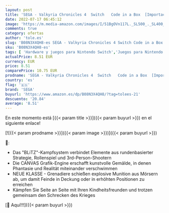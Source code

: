 ```yaml
---
layout: post
title: 'SEGA - Valkyria Chronicles 4  Switch   Code in a Box  [Importación alemana]'
date: 2022-07-17 06:45:12
image: 'https://m.media-amazon.com/images/I/51BgOVn117L._SL500_._SL400_.jpg'
comments: true
category: ofertas
author: 'tole.es'
slug: 'B08N3X4QH8-es SEGA - Valkyria Chronicles 4 Switch Code in a Box...'
sku: 'B08N3X4QH8-es'
tags: [ 'Hardware y juegos para Nintendo Switch','Juegos para Nintendo Switch','Videojuegos','sega','🇪🇸', ]
actualPrice: 8.51 EUR
currency: EUR
price: 8.51
comparePrice: 10.75 EUR
prodname: 'SEGA - Valkyria Chronicles 4  Switch   Code in a Box  [Importación alemana]'
country: 'es'
flag: '🇪🇸'
brand: 'SEGA'
buyurl: 'https://www.amazon.es/dp/B08N3X4QH8/?tag=tolees-21'
descuento: '20.84'
average: '8.51'
---
```


En este momento está [{{< param title >}}]({{< param buyurl >}}) en el siguiente enlace!

[![{{< param prodname >}}]({{< param image >}})]({{< param buyurl >}})

🔎:

- Das "BLiTZ"-Kampfsystem verbindet Elemente aus rundenbasierter Strategie, Rollenspiel und 3rd-Person-Shootern
- Die CANVAS Grafik-Engine erschafft kunstvolle Gemälde, in denen Phantasie und Realität miteinander verschwimmen
- NEUE KLASSE - Grenadiere schießen explosive Munition aus Mörsern ab, um damit Feinde in Deckung oder in erhöhten Positionen zu erreichen
- Kämpfen Sie Seite an Seite mit Ihren Kindheitsfreunden und trotzen gemeinsam den Schrecken des Krieges

[🛒 Aquí!!!]({{< param buyurl >}})
